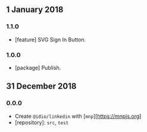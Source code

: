 ## 1 January 2018

### 1.1.0

- [feature] SVG Sign In Button.

### 1.0.0

- [package] Publish.

## 31 December 2018

### 0.0.0

- Create `@idio/linkedin` with [`mnp`][https://mnpjs.org]
- [repository]: `src`, `test`
